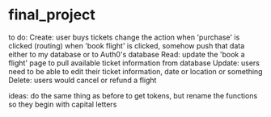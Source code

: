 # final_project

to do: 
    Create: 
        user buys tickets
        change the action when 'purchase' is clicked (routing)
        when 'book flight' is clicked, somehow push that data either to my database or to Auth0's database 
    Read: 
        update the 'book a flight' page to pull available ticket information from database
    Update: 
        users need to be able to edit their ticket information, date or location or something 
    Delete: 
        users would cancel or refund a flight 

ideas: 
    do the same thing as before to get tokens, but rename the functions so they begin with capital letters 
